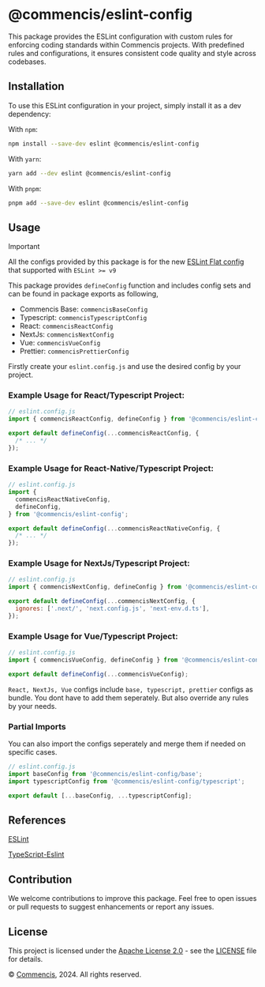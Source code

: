 # @commencis/eslint-config

This package provides the ESLint configuration with custom rules for enforcing coding standards within Commencis projects. With predefined rules and configurations, it ensures consistent code quality and style across codebases.

## Installation

To use this ESLint configuration in your project, simply install it as a dev dependency:

With `npm`:

```sh
npm install --save-dev eslint @commencis/eslint-config
```

With `yarn`:

```sh
yarn add --dev eslint @commencis/eslint-config
```

With `pnpm`:

```sh
pnpm add --save-dev eslint @commencis/eslint-config
```

## Usage

> [!IMPORTANT]
> All the configs provided by this package is for the new [ESLint Flat config](https://eslint.org/docs/latest/use/configure/configuration-files-new) that supported with `ESLint >= v9`

This package provides `defineConfig` function and includes config sets and can be found in package exports as following,

- Commencis Base: `commencisBaseConfig`
- Typescript: `commencisTypescriptConfig`
- React: `commencisReactConfig`
- NextJs: `commencisNextConfig`
- Vue: `commencisVueConfig`
- Prettier: `commencisPrettierConfig`

Firstly create your `eslint.config.js` and use the desired config by your project.

### Example Usage for React/Typescript Project:

```javascript
// eslint.config.js
import { commencisReactConfig, defineConfig } from '@commencis/eslint-config';

export default defineConfig(...commencisReactConfig, {
  /* ... */
});
```

### Example Usage for React-Native/Typescript Project:

```javascript
// eslint.config.js
import {
  commencisReactNativeConfig,
  defineConfig,
} from '@commencis/eslint-config';

export default defineConfig(...commencisReactNativeConfig, {
  /* ... */
});
```

### Example Usage for NextJs/Typescript Project:

```javascript
// eslint.config.js
import { commencisNextConfig, defineConfig } from '@commencis/eslint-config';

export default defineConfig(...commencisNextConfig, {
  ignores: ['.next/', 'next.config.js', 'next-env.d.ts'],
});
```

### Example Usage for Vue/Typescript Project:

```javascript
// eslint.config.js
import { commencisVueConfig, defineConfig } from '@commencis/eslint-config';

export default defineConfig(...commencisVueConfig);
```

`React, NextJs, Vue` configs include `base, typescript, prettier` configs as bundle. You dont have to add them seperately. But also override any rules by your needs.

### Partial Imports

You can also import the configs seperately and merge them if needed on specific cases.

```javascript
// eslint.config.js
import baseConfig from '@commencis/eslint-config/base';
import typescriptConfig from '@commencis/eslint-config/typescript';

export default [...baseConfig, ...typescriptConfig];
```

## References

[ESLint](https://eslint.org/docs/latest/)

[TypeScript-Eslint](https://typescript-eslint.io/packages/typescript-eslint#config)

## Contribution

We welcome contributions to improve this package. Feel free to open issues or pull requests to suggest enhancements or report any issues.

## License

This project is licensed under the [Apache License 2.0](https://opensource.org/licenses/Apache-2.0) - see the [LICENSE](./LICENSE) file for details.

© [Commencis](https://www.commencis.com/), 2024. All rights reserved.
